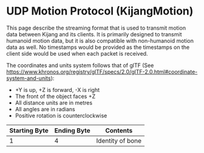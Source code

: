 # UDP Motion Protocol (KijangMotion)

This page describe the streaming format that is used to transmit motion data between Kijang and its clients. It is primarily designed to transmit humanoid motion data, but it is also compatible with non-humanoid motion data as well. No timestamps would be provided as the timestamps on the client side would be used when each packet is received.

The coordinates and units system follows that of glTF (See https://www.khronos.org/registry/glTF/specs/2.0/glTF-2.0.html#coordinate-system-and-units):
- +Y is up, +Z is forward, -X is right
- The front of the object faces +Z
- All distance units are in metres
- All angles are in radians
- Positive rotation is counterclockwise

| Starting Byte | Ending Byte | Contents |
|-|-|-|
| 1 | 4 | Identity of bone |
